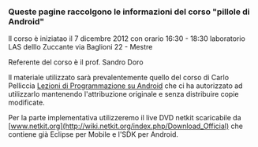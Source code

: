 ### Queste pagine raccolgono le informazioni del corso "pillole di Android"

Il corso è iniziatao il 7 dicembre 2012 con orario 16:30 - 18:30 laboratorio LAS delllo Zuccante via Baglioni 22 - Mestre

Referente del corso è il prof. Sandro Doro

Il materiale utilizzato sarà prevalentemente quello del corso di Carlo Pelliccia [Lezioni di Programmazione su Android](http://www.sauronsoftware.it/teaching/uniroma2/android/) che ci ha autorizzato ad utilizzarlo mantenendo l'attribuzione originale e senza distribuire copie modificate.

Per la parte implementativa utilizzeremo il live DVD netkit scaricabile da [www.netkit.org](http://wiki.netkit.org/index.php/Download_Official) che contiene già Eclipse per Mobile e l'SDK per Android.

